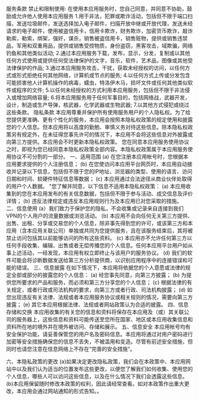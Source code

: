 服务条款
禁止和限制使用:
在使用本应用服务时，您自己同意，并同意不协助，鼓励或允许他人使用本应用服务
1.用于非法，犯罪或欺诈活动，包括但不限于端口扫描，发送垃圾邮件，发送选择加入电子邮件，扫描开放中继或开放代理，发送未经请求的电子邮件，使用被盗信用卡，信用卡欺诈，财务欺诈，加密货币欺诈，敲诈勒索，勒索，绑架，强奸，谋杀，销售被盗信用卡，销售赃物，提供或销售违禁品，军用和双重用品，提供或销售受控物质，身份盗窃，黑客攻击，域欺骗，网络钓鱼和其他类似活动;
2.通过本应用服务下载，发布，显示，分发，复制或以其他任何方式使用或提供任何受法律保护的文字，音乐，软件，艺术品，图像或其他受法律保护的作品;
3.通过本应用服务攻击，干扰，获取未经授权的访问，以任何方式或形式拒绝任何其他网络，计算机或节点的服务;
4.以任何方式上传或分发包含可能损害他人计算机操作的病毒，蠕虫，特洛伊木马，损坏文件或任何其他类似软件或程序的文件;
5.以任何未经授权的方式利用本应用服务，包括但不限于非法侵入或增加网络容量;
6.将本应用服务用于任何军事目的，包括网络战，武器开发，设计，制造或生产导弹，核武器，化学武器或生物武器;
7.以其他方式侵犯或绕过这些条款。
隐私条款
本应用尊重并保护所有使用服务用户的个人隐私权。为了给您提供更准确、更有个性化的服务，本应用会按照本隐私权政策的规定使用和披露您的个人信息。但本应用将以高度的勤勉、审慎义务对待这些信息。除本隐私权政策另有规定外，在未征得您事先许可的情况下，本应用不会将这些信息对外披露或向第三方提供。本应用会不时更新本隐私权政策。 您在同意本应用服务使用协议之时，即视为您已经同意本隐私权政策全部内容。本隐私权政策属于本应用服务使用协议不可分割的一部分。
一、适用范围
(a) 在您注册本应用帐号时，您根据本应用要求提供的个人注册信息；
(b) 在您使访问本应用平台网页时，本应用自动接收并记录以下信息，包括但不限于您的IP地址、浏览器的类型、使用的语言、访问日期和时间、软硬件特征信息等数据；
(c) 本应用通过合法途径从商业伙伴处取得的用户个人数据。
"您了解并同意，以下信息不适用本隐私权政策：
(a) 本应用收集到的您在本应用发布的有关信息数据，包括但不限于参与活动、成交信息及评价详情；
(b) 违反法律规定或违反本应用规则行为及本应用已对您采取的措施。
二、信息使用
(a）我们致力于保护您的隐私，不会收集或记录来自连接到我们VPN的个人用户的流量数据或浏览活动。
(b) 本应用不会向任何无关第三方提供、出售、出租、分享或交易您的个人信息，除非事先得到您的许可，或该第三方和本应用（含本应用关联公司）单独或共同为您提供服务，且在该服务结束后，其将被禁止访问包括其以前能够访问的所有这些资料。
(c) 本应用亦不允许任何第三方以任何手段收集、编辑、出售或者无偿传播您的个人信息。任何本应用平台用户如从事上述活动，一经发现，本应用有权立即终止与该用户的服务协议。
(d) 我们的软件可能会将诊断数据发送给第三方分析提供商，以识别应用程序中的连接错误和可能的错误。
三、信息披露
在如下情况下，本应用将依据您的个人意愿或法律的规定全部或部分的披露您的个人信息：
(a) 经您事先同意，向第三方披露；
(b) 为提供您所要求的产品和服务，而必须和第三方分享您的个人信息；
(c) 根据法律的有关规定，或者行政或司法机构的要求，向第三方或者行政、司法机构披露；
(d) 如您出现违反有关法律、法规或者本应用服务协议或相关规则的情况，需要向第三方披露；
(e) 其它本应用根据法律、法规或者网站政策认为合适的披露。
四、信息存储和交换
本应用收集的有关您的信息和资料将保存在本应用及（或）其关联公司的服务器上，这些信息和资料可能传送至您所在国家、地区或本应用收集信息和资料所在地的境外并在境外被访问、存储和展示。
五、信息安全
本应用帐号均有安全保护功能，请妥善保管您的用户名及密码信息。本应用将通过对用户密码进行加密等安全措施确保您的信息不丢失，不被滥用和变造。尽管有前述安全措施，但同时也请您注意在信息网络上不存在“完善的安全措施”。

六、本隐私政策的更改
(a)如果决定更改隐私政策，我们会在本政策中、本应用网站中以及我们认为适当的位置发布这些更改，以便您了解我们如何收集、使用您的个人信息，哪些人可以访问这些信息，以及在什么情况下我们会透露这些信息。
(b)本应用保留随时修改本政策的权利，因此请经常查看。如对本政策作出重大更改，本应用会通过网站通知的形式告知。。
